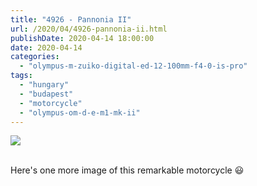 ```yaml
---
title: "4926 - Pannonia II"
url: /2020/04/4926-pannonia-ii.html
publishDate: 2020-04-14 18:00:00
date: 2020-04-14
categories: 
  - "olympus-m-zuiko-digital-ed-12-100mm-f4-0-is-pro"
tags: 
  - "hungary"
  - "budapest"
  - "motorcycle"
  - "olympus-om-d-e-m1-mk-ii"
---
```

<div class="container">
<div class="center"><a target="_blank" href="https://d25zfm9zpd7gm5.cloudfront.net/1200x1200/2018/20180520_174239_lr.jpg"><img class="webfeedsFeaturedVisual" src="https://d25zfm9zpd7gm5.cloudfront.net/0600x0600/2018/20180520_174239_lr.jpg" /></a></div>
</div>
<br />

Here's one more image of this remarkable motorcycle :smiley: